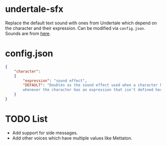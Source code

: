 # undertale-sfx
Replace the default text sound with ones from Undertale which depend on the character and their expression. Can be modified via `config.json`.
Sounds are from [here](https://www.sounds-resource.com/pc_computer/undertale/sound/6275/).

# config.json
```json
{
	"character":
	{
		"expression": "sound effect",
		"DEFAULT": "Doubles as the sound effect used when a character has a DEFAULT expression or
		whenever the character has an expression that isn't defined here (ie the default case)."
	}
}
```

# TODO List
- Add support for side messages.
- Add other voices which have multiple values like Mettaton.